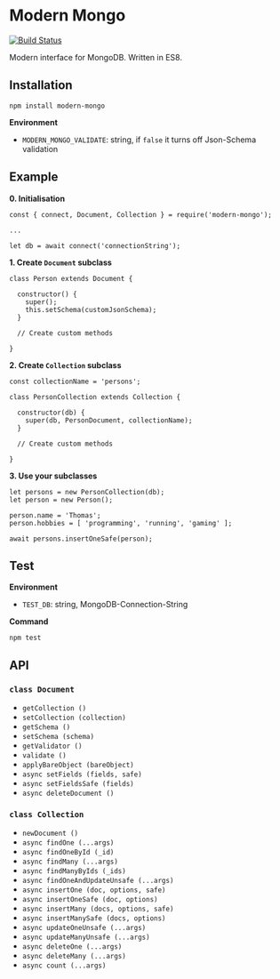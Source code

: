 # Modern Mongo

[![Build Status](https://travis-ci.org/JournalOne/modern-mongo.svg?branch=master)](https://travis-ci.org/JournalOne/modern-mongo)

Modern interface for MongoDB. Written in ES8.

## Installation

```
npm install modern-mongo
```

**Environment**

- `MODERN_MONGO_VALIDATE`: string, if `false` it turns off Json-Schema validation

## Example

**0. Initialisation**

```
const { connect, Document, Collection } = require('modern-mongo');

...

let db = await connect('connectionString');
```

**1. Create `Document` subclass**
```
class Person extends Document {

  constructor() {
    super();
    this.setSchema(customJsonSchema);
  }

  // Create custom methods

}
```
**2. Create `Collection` subclass**
```
const collectionName = 'persons';

class PersonCollection extends Collection {

  constructor(db) {
    super(db, PersonDocument, collectionName);
  }

  // Create custom methods

}
```

**3. Use your subclasses**
```
let persons = new PersonCollection(db);
let person = new Person();

person.name = 'Thomas';
person.hobbies = [ 'programming', 'running', 'gaming' ];

await persons.insertOneSafe(person);
```

## Test

**Environment**

- `TEST_DB`: string, MongoDB-Connection-String

**Command**

    npm test

## API

### `class Document`

- `getCollection ()`
- `setCollection (collection)`
- `getSchema ()`
- `setSchema (schema)`
- `getValidator ()`
- `validate ()`
- `applyBareObject (bareObject)`
- `async setFields (fields, safe)`
- `async setFieldsSafe (fields)`
- `async deleteDocument ()`

### `class Collection`

- `newDocument ()`
- `async findOne (...args)`
- `async findOneById (_id)`
- `async findMany (...args)`
- `async findManyByIds (_ids)`
- `async findOneAndUpdateUnsafe (...args)`
- `async insertOne (doc, options, safe)`
- `async insertOneSafe (doc, options)`
- `async insertMany (docs, options, safe)`
- `async insertManySafe (docs, options)`
- `async updateOneUnsafe (...args)`
- `async updateManyUnsafe (...args)`
- `async deleteOne (...args)`
- `async deleteMany (...args)`
- `async count (...args)`
